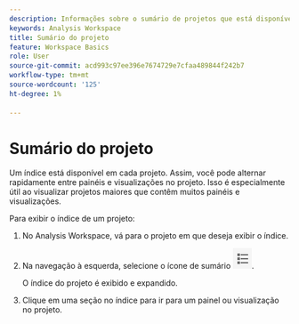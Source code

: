 ```yaml
---
description: Informações sobre o sumário de projetos que está disponível em projetos
keywords: Analysis Workspace
title: Sumário do projeto
feature: Workspace Basics
role: User
source-git-commit: acd993c97ee396e7674729e7cfaa489844f242b7
workflow-type: tm+mt
source-wordcount: '125'
ht-degree: 1%

---
```


# Sumário do projeto

Um índice está disponível em cada projeto. Assim, você pode alternar rapidamente entre painéis e visualizações no projeto. Isso é especialmente útil ao visualizar projetos maiores que contêm muitos painéis e visualizações.

Para exibir o índice de um projeto:

1. No Analysis Workspace, vá para o projeto em que deseja exibir o índice.

1. Na navegação à esquerda, selecione o ícone de sumário ![ícone do sumário](assets/toc-icon.png).

   O índice do projeto é exibido e expandido.

1. Clique em uma seção no índice para ir para um painel ou visualização no projeto.
